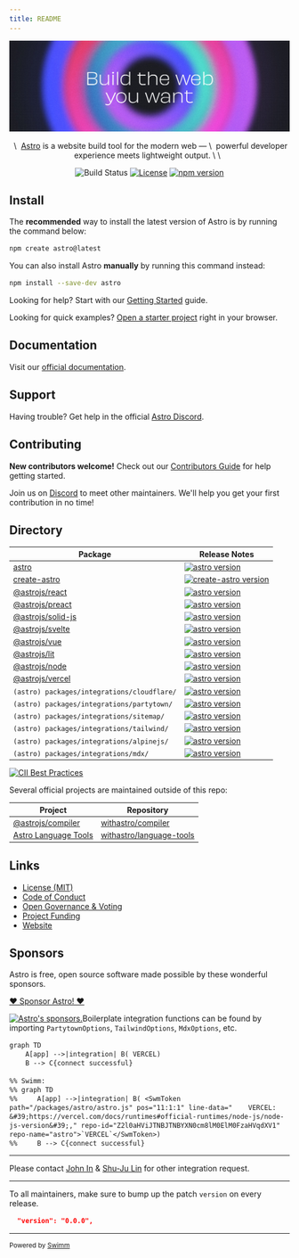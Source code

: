 ```yaml
---
title: README
---
```

![Build the web you want](/.github/assets/banner.jpg "Build the web you want")

<p align="center">&nbsp;\
&nbsp;<a href="<https://astro.build>">Astro</a> is a website build tool for the modern web —&nbsp;\
&nbsp;powerful developer experience meets lightweight output.&nbsp;\
\
&nbsp;</p>

<div align="center">

![Build Status](https://github.com/withastro/astro/actions/workflows/ci.yml/badge.svg) [![License](https://img.shields.io/badge/License-MIT-blue.svg)](https://github.com/withastro/astro/blob/main/LICENSE) [![npm version](https://badge.fury.io/js/astro.svg)](https://badge.fury.io/js/astro)

</div>

## Install

The **recommended** way to install the latest version of Astro is by running the command below:

```bash
npm create astro@latest
```

You can also install Astro **manually** by running this command instead:

```bash
npm install --save-dev astro
```

Looking for help? Start with our [Getting Started](https://docs.astro.build/en/getting-started/) guide.

Looking for quick examples? [Open a starter project](https://astro.new/) right in your browser.

## Documentation

Visit our [official documentation](https://docs.astro.build/).

## Support

Having trouble? Get help in the official [Astro Discord](https://astro.build/chat).

## Contributing

**New contributors welcome!** Check out our [Contributors Guide](CONTRIBUTING.md) for help getting started.

Join us on [Discord](https://astro.build/chat) to meet other maintainers. We'll help you get your first contribution in no time!

## Directory

| Package                                                                                                                                                                       | Release Notes                                                                                                                                                        |
| ----------------------------------------------------------------------------------------------------------------------------------------------------------------------------- | -------------------------------------------------------------------------------------------------------------------------------------------------------------------- |
| [astro](packages/astro)                                                                                                                                                       | [![astro version](https://img.shields.io/npm/v/astro.svg?label=%20)](packages/astro/CHANGELOG.md)                                                                    |
| [create-astro](packages/create-astro)                                                                                                                                         | [![create-astro version](https://img.shields.io/npm/v/create-astro.svg?label=%20)](packages/create-astro/CHANGELOG.md)                                               |
| [@astrojs/react](packages/integrations/react)                                                                                                                                 | [![astro version](https://img.shields.io/npm/v/@astrojs/react.svg?label=%20)](packages/integrations/react/CHANGELOG.md)                                              |
| [@astrojs/preact](packages/integrations/preact)                                                                                                                               | [![astro version](https://img.shields.io/npm/v/@astrojs/preact.svg?label=%20)](packages/integrations/preact/CHANGELOG.md)                                            |
| [@astrojs/solid-js](packages/integrations/solid)                                                                                                                              | [![astro version](https://img.shields.io/npm/v/@astrojs/solid-js.svg?label=%20)](packages/integrations/solid/CHANGELOG.md)                                           |
| [@astrojs/svelte](packages/integrations/svelte)                                                                                                                               | [![astro version](https://img.shields.io/npm/v/@astrojs/svelte.svg?label=%20)](packages/integrations/svelte/CHANGELOG.md)                                            |
| [@astrojs/vue](packages/integrations/vue)                                                                                                                                     | [![astro version](https://img.shields.io/npm/v/@astrojs/vue.svg?label=%20)](packages/integrations/vue/CHANGELOG.md)                                                  |
| [@astrojs/lit](packages/integrations/lit)                                                                                                                                     | [![astro version](https://img.shields.io/npm/v/@astrojs/lit.svg?label=%20)](packages/integrations/lit/CHANGELOG.md)                                                  |
| [@astrojs/node](packages/integrations/node)                                                                                                                                   | [![astro version](https://img.shields.io/npm/v/@astrojs/node.svg?label=%20)](packages/integrations/node/CHANGELOG.md)                                                |
| [@astrojs/vercel](packages/integrations/vercel)                                                                                                                               | [![astro version](https://img.shields.io/npm/v/@astrojs/vercel.svg?label=%20)](packages/integrations/vercel/CHANGELOG.md)                                            |
| <SwmPath repo-id="Z2l0aHViJTNBJTNBYXN0cm8lM0ElM0FzaHVqdXV1" repo-name="astro" path="/packages/integrations/cloudflare/">`(astro) packages/integrations/cloudflare/`</SwmPath> | [![astro version](https://img.shields.io/npm/v/@astrojs/cloudflare.svg?label=%20)](https://github.com/withastro/adapters/blob/main/packages/cloudflare/CHANGELOG.md) |
| <SwmPath repo-id="Z2l0aHViJTNBJTNBYXN0cm8lM0ElM0FzaHVqdXV1" repo-name="astro" path="/packages/integrations/partytown/">`(astro) packages/integrations/partytown/`</SwmPath>   | [![astro version](https://img.shields.io/npm/v/@astrojs/partytown.svg?label=%20)](packages/integrations/partytown/CHANGELOG.md)                                      |
| <SwmPath repo-id="Z2l0aHViJTNBJTNBYXN0cm8lM0ElM0FzaHVqdXV1" repo-name="astro" path="/packages/integrations/sitemap/">`(astro) packages/integrations/sitemap/`</SwmPath>       | [![astro version](https://img.shields.io/npm/v/@astrojs/sitemap.svg?label=%20)](packages/integrations/sitemap/CHANGELOG.md)                                          |
| <SwmPath repo-id="Z2l0aHViJTNBJTNBYXN0cm8lM0ElM0FzaHVqdXV1" repo-name="astro" path="/packages/integrations/tailwind/">`(astro) packages/integrations/tailwind/`</SwmPath>     | [![astro version](https://img.shields.io/npm/v/@astrojs/tailwind.svg?label=%20)](packages/integrations/tailwind/CHANGELOG.md)                                        |
| <SwmPath repo-id="Z2l0aHViJTNBJTNBYXN0cm8lM0ElM0FzaHVqdXV1" repo-name="astro" path="/packages/integrations/alpinejs/">`(astro) packages/integrations/alpinejs/`</SwmPath>     | [![astro version](https://img.shields.io/npm/v/@astrojs/alpinejs.svg?label=%20)](packages/integrations/alpinejs/CHANGELOG.md)                                        |
| <SwmPath repo-id="Z2l0aHViJTNBJTNBYXN0cm8lM0ElM0FzaHVqdXV1" repo-name="astro" path="/packages/integrations/mdx/">`(astro) packages/integrations/mdx/`</SwmPath>               | [![astro version](https://img.shields.io/npm/v/@astrojs/mdx.svg?label=%20)](packages/integrations/mdx/CHANGELOG.md)                                                  |

[![CII Best Practices](https://bestpractices.coreinfrastructure.org/projects/6178/badge)](https://bestpractices.coreinfrastructure.org/projects/6178)

Several official projects are maintained outside of this repo:

| Project                                                             | Repository                                                              |
| ------------------------------------------------------------------- | ----------------------------------------------------------------------- |
| [@astrojs/compiler](https://github.com/withastro/compiler)          | [withastro/compiler](https://github.com/withastro/compiler)             |
| [Astro Language Tools](https://github.com/withastro/language-tools) | [withastro/language-tools](https://github.com/withastro/language-tools) |

## Links

- [License (MIT)](LICENSE)
- [Code of Conduct](https://github.com/withastro/.github/blob/main/CODE_OF_CONDUCT.md)
- [Open Governance & Voting](https://github.com/withastro/.github/blob/main/GOVERNANCE.md)
- [Project Funding](https://github.com/withastro/.github/blob/main/FUNDING.md)
- [Website](https://astro.build/)

## Sponsors

Astro is free, open source software made possible by these wonderful sponsors.

[❤️ Sponsor Astro! ❤️](https://github.com/withastro/.github/blob/main/FUNDING.md)

<p align="center"> <a target="\_blank" href="<https://github.com/sponsors/withastro>">

[![Astro's sponsors.](https://astro.build/sponsors.png "Astro's sponsors.
Platinum sponsors: Vercel, storyblok, Netlify, Ship Shape, Google Chrome
Gold sponsors: ‹div›RIOTS, DEEPGRAM, Transloadit, CloudCannon
Sponsors: Monogram, Qoddi, Dimension")](https://github.com/sponsors/withastro)Boilerplate integration functions can be found by importing <SwmToken path="/packages/integrations/partytown/src/index.ts" pos="12:4:4" line-data="export type PartytownOptions = {" repo-id="Z2l0aHViJTNBJTNBYXN0cm8lM0ElM0FzaHVqdXV1" repo-name="astro">`PartytownOptions`</SwmToken>, <SwmToken path="/packages/integrations/tailwind/src/index.ts" pos="56:2:2" line-data="type TailwindOptions = {" repo-id="Z2l0aHViJTNBJTNBYXN0cm8lM0ElM0FzaHVqdXV1" repo-name="astro">`TailwindOptions`</SwmToken>, <SwmToken path="/packages/integrations/mdx/src/index.ts" pos="20:4:4" line-data="export type MdxOptions = Omit&lt;typeof markdownConfigDefaults, &#39;remarkPlugins&#39; | &#39;rehypePlugins&#39;&gt; &amp; {" repo-id="Z2l0aHViJTNBJTNBYXN0cm8lM0ElM0FzaHVqdXV1" repo-name="astro">`MdxOptions`</SwmToken>, etc.

```mermaid
graph TD
    A[app] -->|integration| B( VERCEL)
    B --> C{connect successful}

%% Swimm:
%% graph TD
%%     A[app] -->|integration| B( <SwmToken path="/packages/astro/astro.js" pos="11:1:1" line-data="	VERCEL: &#39;https://vercel.com/docs/runtimes#official-runtimes/node-js/node-js-version&#39;," repo-id="Z2l0aHViJTNBJTNBYXN0cm8lM0ElM0FzaHVqdXV1" repo-name="astro">`VERCEL`</SwmToken>)
%%     B --> C{connect successful}
```

---

Please contact <SwmMention uid="7uPWv">[John In](mailto:usertest.swimm@proton.me)</SwmMention> & <SwmMention uid="sLEtk">[Shu-Ju Lin](mailto:shuju@swimm.io)</SwmMention> for other integration request.

<SwmSnippet path="/package.json" line="4" repo-id="Z2l0aHViJTNBJTNBYXN0cm8lM0ElM0FzaHVqdXV1">

---

To all maintainers, make sure to bump up the patch <SwmToken path="/package.json" pos="4:2:2" line-data="  &quot;version&quot;: &quot;0.0.0&quot;," repo-id="Z2l0aHViJTNBJTNBYXN0cm8lM0ElM0FzaHVqdXV1" repo-name="astro">`version`</SwmToken> on every release.

```json
  "version": "0.0.0",
```

---

</SwmSnippet>

<SwmMeta version="3.0.0"><sup>Powered by [Swimm](https://app.swimm.io/)</sup></SwmMeta>
